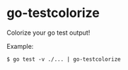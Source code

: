 # go-testcolorize

Colorize your go test output!

Example:
```
$ go test -v ./... | go-testcolorize
```

